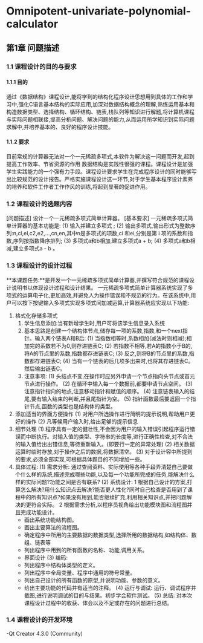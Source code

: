# Omnipotent-univariate-polynomial-calculator
## 第1章 问题描述
### 1.1 课程设计的目的与要求
#### 1.1.1 目的
通过《数据结构》课程设计,能将学到的结构化程序设计思想用到具体的工作和学习中,强化C语言基本结构的实际应用,加深对数据结构概念的理解,熟练运用基本和构造数据类型、选择结构、循环结构、链表,栈队列等知识进行解题,将计算机课程与实际问题相联接,提高分析问题、解决问题的能力,从而运用所学知识到实际问题求解中,并培养基本的、良好的程序设计技能。
#### 1.1.2 要求
目前常规的计算器无法对一个一元稀疏多项式,本软件为解决这一问题而开发,起到提高工作效率、节省资源的作用
数据结构是实践性很强的课程。课程设计是加强学生实践能力的一个强有力手段。课程设计要求学生在完成程序设计的同时能够写出比较规范的设计报告。严格实施课程设计这一环节,对于学生基本程序设计素养的培养和软件工作者工作作风的训练,将起到显著的促进作用。
### 1.2 课程设计的选题内容
[问题描述] 设计一个一元稀疏多项式简单计算器。
[基本要求] 一元稀疏多项式简单计算器的基本功能是:
(1) 输入并建立多项式 ;
(2) 输出多项式,输出形式为整数序列:n,cl,el,c2,e2,...,cn,en,其中n是多项式的项数,ci 和ei,分别是第 i 项的系数和指数,序列按指数降序排列;
(3) 多项式a和b相加,建立多项式a + b;
(4) 多项式a和b相减,建立多项式a - b 。
### 1.3 课程设计的设计过程
**本课题任务:**是开发一个一元稀疏多项式简单计算器,并撰写符合规范的课程设计说明书以体现设计过程和设计结果。
一元稀疏多项式简单计算器系统实现了多项式的运算电子化,更加高效,并避免人为操作错误和不规范的行为。在该系统中,用户可以按下按键输入多项式实现多项式间加减运算,计算器系统应实现以下功能:
1. 格式化存储多项式
   1. 学生信息添加:当有新增学生时,用户可将该学生信息录入系统
   2. 基本思路是创建一个结构体节点,储存每一项的系数,指数,和一个next指针。输入两个链表A和B后:
      (1) 当指数相等时,系数相加(减法时则相减);相加完的系数若不为0,则存进链表C;
      (2) 若指数不相等,若A的指数小于B的,将A的节点里的系数,指数都存进链表C;
      (3) 反之,则将B的节点里的系数,指数都存进链表C;
      (4) 当有一个链表的后几项多出来时,也将其存进链表C。
      然后输出链表C。
   3. 注意事项:
      (1) 头结点不变,在操作时应另外申请一个节点指向头节点或首元节点进行操作。
      (2) 在循环中输入每一个数据前,都要申请节点空间。
      (3) 注意指针指向的地点,注意移动指针和赋值的顺序。
      (4) 注意链表输入的结尾,要有输入结束的判断,并且尾指针为空。
      (5) 指针函数最后要返回一个指针节点,函数的类型也是结构体的类型。
2. 添加适当的界面方便操作
   (1) 对用户所选操作进行简明的提示说明,帮助用户更好的操作
   (2) 凡等候用户输入时,给出足够的提示信息
3. 细节处理
   (1) 程序具有一定的健壮性,不会因为用户的输入错误引起程序运行错误而中断执行。对输入值的类型、字符串的长度等,进行正确性检查,对不合法的输入值给出出错信息,等待重新输入。(即要行一定的异常处理)
   (2) 相关数据运算时临时存放,对于操作之后的数据,将数据清空。
   (3) 对于设计容中所提到的要求,必须全部实现,可根据具体题目的不同增加一些。
4. 具体过程:
   (1) 需求分析: 通过查阅资料、实际使用等各种手段弄清楚自己要做个什么样的系统,描述完成哪些功能,以及每一个功能所完成的任务,能解决什么样的实际问题?功能之间是否有联系?
   (2) 系统设计:
      1 根据自己设计的方案,打算怎么解决?用什么知识点去解决?能否更人性化?同时自己检查是否用到了课程中的所有知识点?如果没有用到,能否继续扩充,利用相关知识点,并把问题解决的更符合实际。
      2 根据需求分析,以程序员视角给出功能模块图和流程图并且完成功能设计。
      - 画出系统功能结构图。
      - 画出主要算法的流程图。 
      - 确定程序中所用的主要数据的数据类型,选择所用的数据结构,如结构体、数组、链表等
      - 列出程序中用到的所有函数的名称、功能,调用关系。
      - 界面设计
    (3) 编码:
      - 列出程序中结构体类型的定义。
      - 列出程序中全局变量、程序中通用的符号常量。
      - 列出自己设计的所有函数的原型,并说明功能、参数的意义。
      - 给出主要功能的代码并有适当的注释。
   (4) 运行与调试:
      运行、调试程序并截图,进行说明调试的目的与结果。初步学会软件测试。
   (5) 总结:
       对本次课程设计过程中的收获、体会以及不足或存在的问题进行总结。
### 1.4 课程设计的开发环境
-Qt Creator 4.3.0 (Community) 
